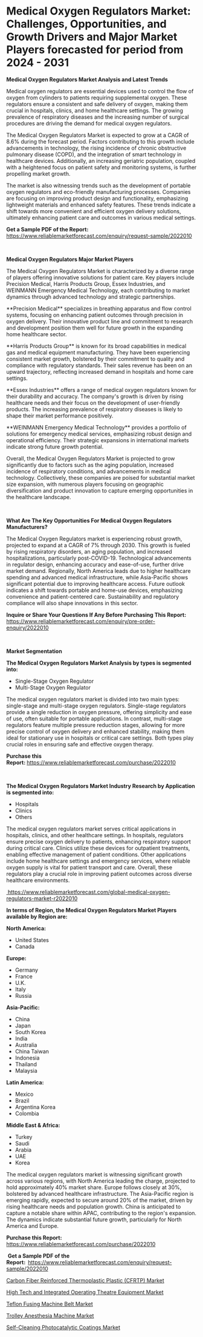 <p><h1>Medical Oxygen Regulators Market: Challenges, Opportunities, and Growth Drivers and Major Market Players forecasted for period from 2024 - 2031</h1></p><p><strong>Medical Oxygen Regulators Market Analysis and Latest Trends</strong></p>
<p><p>Medical oxygen regulators are essential devices used to control the flow of oxygen from cylinders to patients requiring supplemental oxygen. These regulators ensure a consistent and safe delivery of oxygen, making them crucial in hospitals, clinics, and home healthcare settings. The growing prevalence of respiratory diseases and the increasing number of surgical procedures are driving the demand for medical oxygen regulators.</p><p>The Medical Oxygen Regulators Market is expected to grow at a CAGR of 8.6% during the forecast period. Factors contributing to this growth include advancements in technology, the rising incidence of chronic obstructive pulmonary disease (COPD), and the integration of smart technology in healthcare devices. Additionally, an increasing geriatric population, coupled with a heightened focus on patient safety and monitoring systems, is further propelling market growth. </p><p>The market is also witnessing trends such as the development of portable oxygen regulators and eco-friendly manufacturing processes. Companies are focusing on improving product design and functionality, emphasizing lightweight materials and enhanced safety features. These trends indicate a shift towards more convenient and efficient oxygen delivery solutions, ultimately enhancing patient care and outcomes in various medical settings.</p></p>
<p><strong>Get a Sample PDF of the Report:&nbsp;</strong> <a href="https://www.reliablemarketforecast.com/enquiry/request-sample/2022010?utm_campaign=1080&utm_medium=2&utm_source=Github&utm_content=ia&utm_term=28102024&utm_id=medical-oxygen-regulators">https://www.reliablemarketforecast.com/enquiry/request-sample/2022010</a></p>
<p>&nbsp;</p>
<p><strong>Medical Oxygen Regulators Major Market Players</strong></p>
<p><p>The Medical Oxygen Regulators Market is characterized by a diverse range of players offering innovative solutions for patient care. Key players include Precision Medical, Harris Products Group, Essex Industries, and WEINMANN Emergency Medical Technology, each contributing to market dynamics through advanced technology and strategic partnerships.</p><p>**Precision Medical** specializes in breathing apparatus and flow control systems, focusing on enhancing patient outcomes through precision in oxygen delivery. Their innovative product line and commitment to research and development position them well for future growth in the expanding home healthcare sector.</p><p>**Harris Products Group** is known for its broad capabilities in medical gas and medical equipment manufacturing. They have been experiencing consistent market growth, bolstered by their commitment to quality and compliance with regulatory standards. Their sales revenue has been on an upward trajectory, reflecting increased demand in hospitals and home care settings.</p><p>**Essex Industries** offers a range of medical oxygen regulators known for their durability and accuracy. The company's growth is driven by rising healthcare needs and their focus on the development of user-friendly products. The increasing prevalence of respiratory diseases is likely to shape their market performance positively.</p><p>**WEINMANN Emergency Medical Technology** provides a portfolio of solutions for emergency medical services, emphasizing robust design and operational efficiency. Their strategic expansions in international markets indicate strong future growth potential.</p><p>Overall, the Medical Oxygen Regulators Market is projected to grow significantly due to factors such as the aging population, increased incidence of respiratory conditions, and advancements in medical technology. Collectively, these companies are poised for substantial market size expansion, with numerous players focusing on geographic diversification and product innovation to capture emerging opportunities in the healthcare landscape.</p></p>
<p>&nbsp;</p>
<p><strong>What Are The Key Opportunities For Medical Oxygen Regulators Manufacturers?</strong></p>
<p><p>The Medical Oxygen Regulators market is experiencing robust growth, projected to expand at a CAGR of 7% through 2030. This growth is fueled by rising respiratory disorders, an aging population, and increased hospitalizations, particularly post-COVID-19. Technological advancements in regulator design, enhancing accuracy and ease-of-use, further drive market demand. Regionally, North America leads due to higher healthcare spending and advanced medical infrastructure, while Asia-Pacific shows significant potential due to improving healthcare access. Future outlook indicates a shift towards portable and home-use devices, emphasizing convenience and patient-centered care. Sustainability and regulatory compliance will also shape innovations in this sector.</p></p>
<p><strong>Inquire or Share Your Questions If Any Before Purchasing This Report:</strong> <a href="https://www.reliablemarketforecast.com/enquiry/pre-order-enquiry/2022010?utm_campaign=1080&utm_medium=2&utm_source=Github&utm_content=ia&utm_term=28102024&utm_id=medical-oxygen-regulators">https://www.reliablemarketforecast.com/enquiry/pre-order-enquiry/2022010</a></p>
<p>&nbsp;</p>
<p><strong>Market Segmentation</strong></p>
<p><strong>The Medical Oxygen Regulators Market Analysis by types is segmented into:</strong></p>
<p><ul><li>Single-Stage Oxygen Regulator</li><li>Multi-Stage Oxygen Regulator</li></ul></p>
<p><p>The medical oxygen regulators market is divided into two main types: single-stage and multi-stage oxygen regulators. Single-stage regulators provide a single reduction in oxygen pressure, offering simplicity and ease of use, often suitable for portable applications. In contrast, multi-stage regulators feature multiple pressure reduction stages, allowing for more precise control of oxygen delivery and enhanced stability, making them ideal for stationary use in hospitals or critical care settings. Both types play crucial roles in ensuring safe and effective oxygen therapy.</p></p>
<p><strong>Purchase this Report:&nbsp;</strong><a href="https://www.reliablemarketforecast.com/purchase/2022010?utm_campaign=1080&utm_medium=2&utm_source=Github&utm_content=ia&utm_term=28102024&utm_id=medical-oxygen-regulators">https://www.reliablemarketforecast.com/purchase/2022010</a></p>
<p>&nbsp;</p>
<p><strong>The Medical Oxygen Regulators Market Industry Research by Application is segmented into:</strong></p>
<p><ul><li>Hospitals</li><li>Clinics</li><li>Others</li></ul></p>
<p><p>The medical oxygen regulators market serves critical applications in hospitals, clinics, and other healthcare settings. In hospitals, regulators ensure precise oxygen delivery to patients, enhancing respiratory support during critical care. Clinics utilize these devices for outpatient treatments, enabling effective management of patient conditions. Other applications include home healthcare settings and emergency services, where reliable oxygen supply is vital for patient transport and care. Overall, these regulators play a crucial role in improving patient outcomes across diverse healthcare environments.</p></p>
<p><a href="https://www.reliablemarketforecast.com/global-medical-oxygen-regulators-market-r2022010?utm_campaign=1080&utm_medium=2&utm_source=Github&utm_content=ia&utm_term=28102024&utm_id=medical-oxygen-regulators">&nbsp;https://www.reliablemarketforecast.com/global-medical-oxygen-regulators-market-r2022010</a></p>
<p><strong>In terms of Region, the Medical Oxygen Regulators Market Players available by Region are:</strong></p>
<p>
    <p> <strong> North America: </strong>
        <ul>
            <li>United States</li>
            <li>Canada</li>
        </ul>
        </p> 
    <p> <strong> Europe: </strong>
        <ul>
            <li>Germany</li>
            <li>France</li>
            <li>U.K.</li>
            <li>Italy</li>
            <li>Russia</li>
        </ul>
        </p> 
    <p> <strong> Asia-Pacific: </strong>
        <ul>
            <li>China</li>
            <li>Japan</li>
            <li>South Korea</li>
            <li>India</li>
            <li>Australia</li>
            <li>China Taiwan</li>
            <li>Indonesia</li>
            <li>Thailand</li>
            <li>Malaysia</li>
        </ul>
        </p> 
    <p> <strong> Latin America: </strong>
        <ul>
            <li>Mexico</li>
            <li>Brazil</li>
            <li>Argentina Korea</li>
            <li>Colombia</li>
        </ul>
        </p> 
    <p> <strong> Middle East & Africa: </strong>
        <ul>
            <li>Turkey</li>
            <li>Saudi</li>
            <li>Arabia</li>
            <li>UAE</li>
            <li>Korea</li>
        </ul>
    </p>
    </p>
<p><p>The medical oxygen regulators market is witnessing significant growth across various regions, with North America leading the charge, projected to hold approximately 40% market share. Europe follows closely at 30%, bolstered by advanced healthcare infrastructure. The Asia-Pacific region is emerging rapidly, expected to secure around 20% of the market, driven by rising healthcare needs and population growth. China is anticipated to capture a notable share within APAC, contributing to the region's expansion. The dynamics indicate substantial future growth, particularly for North America and Europe.</p></p>
<p><strong>Purchase this Report: </strong><a href="https://www.reliablemarketforecast.com/purchase/2022010?utm_campaign=1080&utm_medium=2&utm_source=Github&utm_content=ia&utm_term=28102024&utm_id=medical-oxygen-regulators">https://www.reliablemarketforecast.com/purchase/2022010</a></p>
<p>&nbsp;<strong>Get a Sample PDF of the Report:&nbsp;&nbsp;</strong><a href="https://www.reliablemarketforecast.com/enquiry/request-sample/2022010?utm_campaign=1080&utm_medium=2&utm_source=Github&utm_content=ia&utm_term=28102024&utm_id=medical-oxygen-regulators">https://www.reliablemarketforecast.com/enquiry/request-sample/2022010</a></p>
<p><strong></strong></p>
<p><p><a href="https://www.linkedin.com/pulse/carbon-fiber-reinforced-thermoplastic-plastic-cfrtp-market-llppe?trk=public_post_embed_feed-article-content&utm_campaign=1080&utm_medium=2&utm_source=Github&utm_content=ia&utm_term=28102024&utm_id=medical-oxygen-regulators">Carbon Fiber Reinforced Thermoplastic Plastic (CFRTP) Market</a></p><p><a href="https://github.com/anidillnagatat/Market-Research-Report-List-1/blob/main/high-tech-and-integrated-operating-theatre-equipment-market.md?utm_campaign=1080&utm_medium=2&utm_source=Github&utm_content=ia&utm_term=28102024&utm_id=medical-oxygen-regulators">High Tech and Integrated Operating Theatre Equipment Market</a></p><p><a href="https://www.linkedin.com/pulse/global-teflon-fusing-machine-belt-nexus-sector-confluences-x5o3e?trk=public_post_embed_feed-article-content&utm_campaign=1080&utm_medium=2&utm_source=Github&utm_content=ia&utm_term=28102024&utm_id=medical-oxygen-regulators">Teflon Fusing Machine Belt Market</a></p><p><a href="https://github.com/lallietva4l/Market-Research-Report-List-1/blob/main/trolley-anesthesia-machine-market.md?utm_campaign=1080&utm_medium=2&utm_source=Github&utm_content=ia&utm_term=28102024&utm_id=medical-oxygen-regulators">Trolley Anesthesia Machine Market</a></p><p><a href="https://www.linkedin.com/pulse/self-cleaning-photocatalytic-coatings-market-industry-trends-etkze?trk=public_post_embed_feed-article-content&utm_campaign=1080&utm_medium=2&utm_source=Github&utm_content=ia&utm_term=28102024&utm_id=medical-oxygen-regulators">Self-Cleaning Photocatalytic Coatings Market</a></p></p>